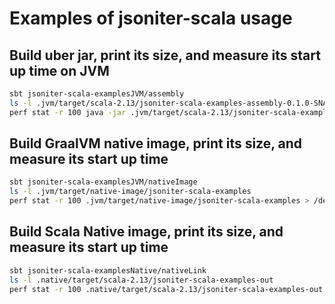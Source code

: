 # Examples of jsoniter-scala usage

## Build uber jar, print its size, and measure its start up time on JVM

```sh
sbt jsoniter-scala-examplesJVM/assembly
ls -l .jvm/target/scala-2.13/jsoniter-scala-examples-assembly-0.1.0-SNAPSHOT.jar
perf stat -r 100 java -jar .jvm/target/scala-2.13/jsoniter-scala-examples-assembly-0.1.0-SNAPSHOT.jar > /dev/null
```

## Build GraalVM native image, print its size, and measure its start up time

```sh
sbt jsoniter-scala-examplesJVM/nativeImage 
ls -l .jvm/target/native-image/jsoniter-scala-examples
perf stat -r 100 .jvm/target/native-image/jsoniter-scala-examples > /dev/null
```

## Build Scala Native image, print its size, and measure its start up time

```sh
sbt jsoniter-scala-examplesNative/nativeLink 
ls -l .native/target/scala-2.13/jsoniter-scala-examples-out
perf stat -r 100 .native/target/scala-2.13/jsoniter-scala-examples-out > /dev/null
```